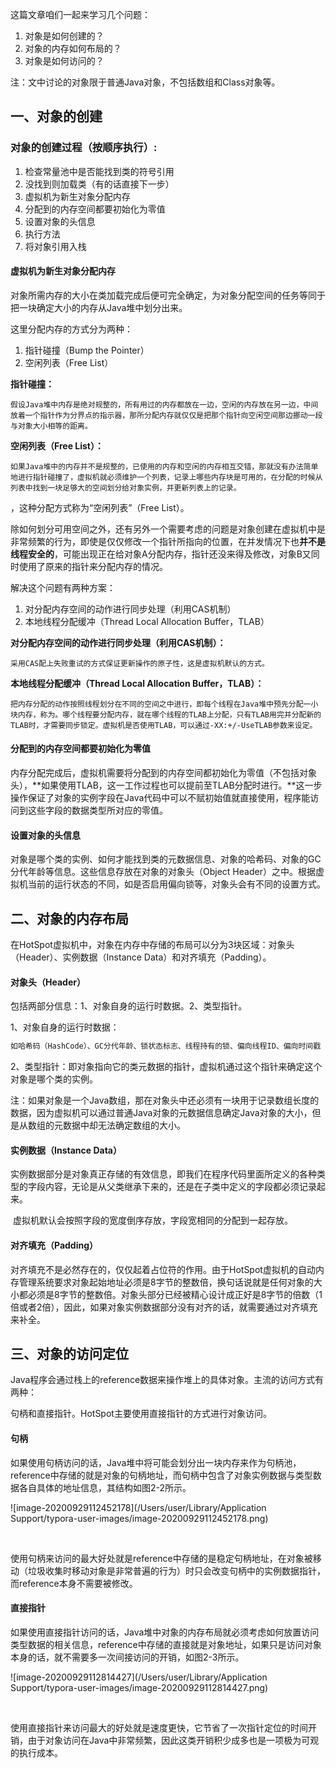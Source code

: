 这篇文章咱们一起来学习几个问题：

1. 对象是如何创建的？
2. 对象的内存如何布局的？
3. 对象是如何访问的？

注：文中讨论的对象限于普通Java对象，不包括数组和Class对象等。

## 一、对象的创建

### 对象的创建过程（按顺序执行）:

1. 检查常量池中是否能找到类的符号引用
2. 没找到则加载类（有的话直接下一步）
3. 虚拟机为新生对象分配内存
4. 分配到的内存空间都要初始化为零值
5. 设置对象的头信息
6. 执行<init>方法
7. 将对象引用入栈

#### 虚拟机为新生对象分配内存

​		对象所需内存的大小在类加载完成后便可完全确定，为对象分配空间的任务等同于把一块确定大小的内存从Java堆中划分出来。

这里分配内存的方式分为两种：

1. 指针碰撞（Bump the Pointer）
2. 空闲列表（Free List）

**指针碰撞：**

```
假设Java堆中内存是绝对规整的，所有用过的内存都放在一边，空闲的内存放在另一边，中间放着一个指针作为分界点的指示器，那所分配内存就仅仅是把那个指针向空闲空间那边挪动一段与对象大小相等的距离。
```

**空闲列表（Free List）：**

```
如果Java堆中的内存并不是规整的，已使用的内存和空闲的内存相互交错，那就没有办法简单地进行指针碰撞了，虚拟机就必须维护一个列表，记录上哪些内存块是可用的，在分配的时候从列表中找到一块足够大的空间划分给对象实例，并更新列表上的记录。
```

，这种分配方式称为“空闲列表”（Free List）。

​		除如何划分可用空间之外，还有另外一个需要考虑的问题是对象创建在虚拟机中是非常频繁的行为，即使是仅仅修改一个指针所指向的位置，在并发情况下也**并不是线程安全的**，可能出现正在给对象A分配内存，指针还没来得及修改，对象B又同时使用了原来的指针来分配内存的情况。

解决这个问题有两种方案：

1. 对分配内存空间的动作进行同步处理（利用CAS机制）
2. 本地线程分配缓冲（Thread Local Allocation Buffer，TLAB）

**对分配内存空间的动作进行同步处理（利用CAS机制）：**

```
采用CAS配上失败重试的方式保证更新操作的原子性，这是虚拟机默认的方式。
```

**本地线程分配缓冲（Thread Local Allocation Buffer，TLAB）：**

```
把内存分配的动作按照线程划分在不同的空间之中进行，即每个线程在Java堆中预先分配一小块内存，称为。哪个线程要分配内存，就在哪个线程的TLAB上分配，只有TLAB用完并分配新的TLAB时，才需要同步锁定。虚拟机是否使用TLAB，可以通过-XX:+/-UseTLAB参数来设定。
```

#### 分配到的内存空间都要初始化为零值

​		内存分配完成后，虚拟机需要将分配到的内存空间都初始化为零值（不包括对象头），**如果使用TLAB，这一工作过程也可以提前至TLAB分配时进行。**这一步操作保证了对象的实例字段在Java代码中可以不赋初始值就直接使用，程序能访问到这些字段的数据类型所对应的零值。

#### 设置对象的头信息

​		对象是哪个类的实例、如何才能找到类的元数据信息、对象的哈希码、对象的GC分代年龄等信息。这些信息存放在对象的对象头（Object Header）之中。根据虚拟机当前的运行状态的不同，如是否启用偏向锁等，对象头会有不同的设置方式。

## 二、对象的内存布局

​		在HotSpot虚拟机中，对象在内存中存储的布局可以分为3块区域：对象头（Header）、实例数据（Instance Data）和对齐填充（Padding）。

#### 对象头（Header）

包括两部分信息：1、对象自身的运行时数据。2、类型指针。

1、对象自身的运行时数据：

```java
如哈希码（HashCode）、GC分代年龄、锁状态标志、线程持有的锁、偏向线程ID、偏向时间戳
```

2、类型指针：即对象指向它的类元数据的指针，虚拟机通过这个指针来确定这个对象是哪个类的实例。

注：如果对象是一个Java数组，那在对象头中还必须有一块用于记录数组长度的数据，因为虚拟机可以通过普通Java对象的元数据信息确定Java对象的大小，但是从数组的元数据中却无法确定数组的大小。

#### 实例数据（Instance Data）

​		实例数据部分是对象真正存储的有效信息，即我们在程序代码里面所定义的各种类型的字段内容，无论是从父类继承下来的，还是在子类中定义的字段都必须记录起来。

​		虚拟机默认会按照字段的宽度倒序存放，字段宽相同的分配到一起存放。

#### 对齐填充（Padding）

​		对齐填充不是必然存在的，仅仅起着占位符的作用。由于HotSpot虚拟机的自动内存管理系统要求对象起始地址必须是8字节的整数倍，换句话说就是任何对象的大小都必须是8字节的整数倍。对象头部分已经被精心设计成正好是8字节的倍数（1倍或者2倍），因此，如果对象实例数据部分没有对齐的话，就需要通过对齐填充来补全。

## 三、对象的访问定位

​		Java程序会通过栈上的reference数据来操作堆上的具体对象。主流的访问方式有两种：

句柄和直接指针。HotSpot主要使用直接指针的方式进行对象访问。

#### 句柄

​		如果使用句柄访问的话，Java堆中将可能会划分出一块内存来作为句柄池，reference中存储的就是对象的句柄地址，而句柄中包含了对象实例数据与类型数据各自具体的地址信息，其结构如图2-2所示。

![image-20200929112452178](/Users/user/Library/Application Support/typora-user-images/image-20200929112452178.png)

​															<!--图2-2 通过句柄访问对象-->

​		使用句柄来访问的最大好处就是reference中存储的是稳定句柄地址，在对象被移动（垃圾收集时移动对象是非常普遍的行为）时只会改变句柄中的实例数据指针，而reference本身不需要被修改。

#### 直接指针

​		如果使用直接指针访问的话，Java堆中对象的内存布局就必须考虑如何放置访问类型数据的相关信息，reference中存储的直接就是对象地址，如果只是访问对象本身的话，就不需要多一次间接访问的开销，如图2-3所示。

![image-20200929112814427](/Users/user/Library/Application Support/typora-user-images/image-20200929112814427.png)

​													<!--图2-3 通过直接指针访问对象-->

​		使用直接指针来访问最大的好处就是速度更快，它节省了一次指针定位的时间开销，由于对象访问在Java中非常频繁，因此这类开销积少成多也是一项极为可观的执行成本。